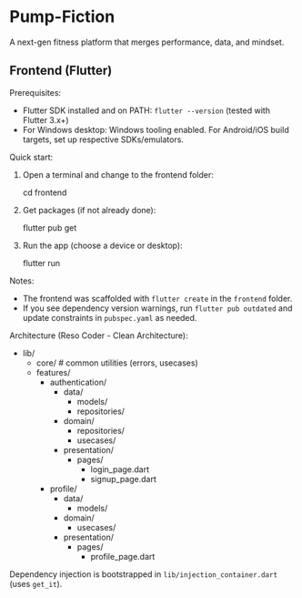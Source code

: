 # Pump-Fiction
A next-gen fitness platform that merges performance, data, and mindset.

## Frontend (Flutter)

Prerequisites:

- Flutter SDK installed and on PATH: `flutter --version` (tested with Flutter 3.x+)
- For Windows desktop: Windows tooling enabled. For Android/iOS build targets, set up respective SDKs/emulators.

Quick start:

1. Open a terminal and change to the frontend folder:

	cd frontend

2. Get packages (if not already done):

	flutter pub get

3. Run the app (choose a device or desktop):

	flutter run

Notes:

- The frontend was scaffolded with `flutter create` in the `frontend` folder.
- If you see dependency version warnings, run `flutter pub outdated` and update constraints in `pubspec.yaml` as needed.

Architecture (Reso Coder - Clean Architecture):

- lib/
	- core/                     # common utilities (errors, usecases)
	- features/
		- authentication/
			- data/
				- models/
				- repositories/
			- domain/
				- repositories/
				- usecases/
			- presentation/
				- pages/
					- login_page.dart
					- signup_page.dart
		- profile/
			- data/
				- models/
			- domain/
				- usecases/
			- presentation/
				- pages/
					- profile_page.dart

Dependency injection is bootstrapped in `lib/injection_container.dart` (uses `get_it`).
